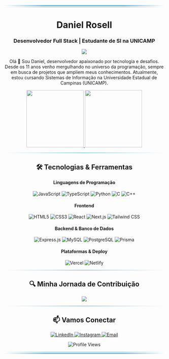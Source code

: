 <div align="center">
  <!-- Borda superior mais simples -->
  <div style="width:100%; height:2px; background: linear-gradient(90deg, transparent, #3498db 25%, #3498db 75%, transparent)"></div>
  <div style="width:100%; height:1px; background: linear-gradient(90deg, transparent, #3498db 25%, #3498db 75%, transparent); margin-top:3px;"></div>
  
  <h1 align="center">Daniel Rosell</h1>
  <h3 align="center">Desenvolvedor Full Stack | Estudante de SI na UNICAMP</h3>
  
  <p align="center">
    <img src="https://readme-typing-svg.herokuapp.com?font=Fira+Code&size=22&duration=3000&pause=1000&color=3498DB&center=true&vCenter=true&width=440&lines=Desenvolvedor+Full+Stack;Estudante+de+SI+na+UNICAMP;Programador+desde+os+11+anos" />
  </p>
</div>

<p align="center">
  Olá 👋 Sou Daniel, desenvolvedor apaixonado por tecnologia e desafios. Desde os 11 anos venho mergulhando no universo da programação, sempre em busca de projetos que ampliem meus conhecimentos. Atualmente, estou cursando Sistemas de Informação na Universidade Estadual de Campinas (UNICAMP).
</p>

<div align="center">
  <a href="https://github.com/DanielRosell06">
    <img height="180em" src="https://github-readme-stats.vercel.app/api?username=DanielRosell06&show_icons=true&theme=transparent&hide_border=true&count_private=true&text_color=3498db&title_color=3498db&icon_color=3498db" />
    <img height="180em" src="https://github-readme-stats.vercel.app/api/top-langs/?username=DanielRosell06&layout=compact&theme=transparent&hide_border=true&text_color=3498db&title_color=3498db" />
  </a>
</div>

<hr style="border: 0; height: 1px; background: linear-gradient(to right, transparent, #3498db, transparent);">

<h2 align="center">🛠️ Tecnologias & Ferramentas</h2>

<div align="center">
  <h4>Linguagens de Programação</h4>
  <p>
    <img src="https://img.shields.io/badge/JavaScript-F7DF1E?style=flat-square&logo=javascript&logoColor=black" alt="JavaScript" />
    <img src="https://img.shields.io/badge/TypeScript-007ACC?style=flat-square&logo=typescript&logoColor=white" alt="TypeScript" />
    <img src="https://img.shields.io/badge/Python-3776AB?style=flat-square&logo=python&logoColor=white" alt="Python" />
    <img src="https://img.shields.io/badge/C-00599C?style=flat-square&logo=c&logoColor=white" alt="C" />
    <img src="https://img.shields.io/badge/C++-00599C?style=flat-square&logo=c%2B%2B&logoColor=white" alt="C++" />
  </p>
  
  <h4>Frontend</h4>
  <p>
    <img src="https://img.shields.io/badge/HTML5-E34F26?style=flat-square&logo=html5&logoColor=white" alt="HTML5" />
    <img src="https://img.shields.io/badge/CSS3-1572B6?style=flat-square&logo=css3&logoColor=white" alt="CSS3" />
    <img src="https://img.shields.io/badge/React-20232A?style=flat-square&logo=react&logoColor=61DAFB" alt="React" />
    <img src="https://img.shields.io/badge/Next.js-000000?style=flat-square&logo=next.js&logoColor=white" alt="Next.js" />
    <img src="https://img.shields.io/badge/Tailwind_CSS-38B2AC?style=flat-square&logo=tailwind-css&logoColor=white" alt="Tailwind CSS" />
  </p>
  
  <h4>Backend & Banco de Dados</h4>
<p>
  <img src="https://img.shields.io/badge/Express.js-404D59?style=flat-square&logo=express&logoColor=white" alt="Express.js" />
  <img src="https://img.shields.io/badge/MySQL-4479A1?style=flat-square&logo=mysql&logoColor=white" alt="MySQL" />
  <img src="https://img.shields.io/badge/PostgreSQL-316192?style=flat-square&logo=postgresql&logoColor=white" alt="PostgreSQL" />
  <img src="https://img.shields.io/badge/Prisma-2D3748?style=flat-square&logo=prisma&logoColor=white" alt="Prisma" />
</p>


  <h4>Plataformas & Deploy</h4>
  <p>
    <img src="https://img.shields.io/badge/Vercel-000000?style=flat-square&logo=vercel&logoColor=white" alt="Vercel" />
    <img src="https://img.shields.io/badge/Netlify-00C7B7?style=flat-square&logo=netlify&logoColor=white" alt="Netlify" />
  </p>
</div>

<hr style="border: 0; height: 1px; background: linear-gradient(to right, transparent, #3498db, transparent);">

<h2 align="center">🔍 Minha Jornada de Contribuição</h2>

<div align="center">
  <img src="https://github-readme-streak-stats.herokuapp.com/?user=DanielRosell06&theme=transparent&hide_border=true&stroke=3498db&ring=3498db&fire=3498db&currStreakNum=3498db&sideNums=3498db&currStreakLabel=3498db&sideLabels=3498db&dates=3498db" />
</div>

<hr style="border: 0; height: 1px; background: linear-gradient(to right, transparent, #3498db, transparent);">

<h2 align="center">📫 Vamos Conectar</h2>

<div align="center">
  <a href="https://www.linkedin.com/in/daniel-aniceto-rosell-48bb48305?utm_source=share&utm_campaign=share_via&utm_content=profile&utm_medium=android_app/" target="_blank">
    <img src="https://img.shields.io/badge/LinkedIn-0077B5?style=for-the-badge&logo=linkedin&logoColor=white" alt="LinkedIn" />
  </a>
  <a href="https://www.instagram.com/daniel_rosell_06/" target="_blank">
    <img src="https://img.shields.io/badge/Instagram-E4405F?style=for-the-badge&logo=instagram&logoColor=white" alt="Instagram" />
  </a>
  <a href="mailto:seu.danielanicetorosell@gmail.com" target="_blank">
    <img src="https://img.shields.io/badge/Email-D14836?style=for-the-badge&logo=gmail&logoColor=white" alt="Email" />
  </a>
</div>

<div align="center">
  <p align="center">
    <img src="https://komarev.com/ghpvc/?username=DanielRosell06&style=flat-square&color=3498db" alt="Profile Views" />
  </p>
  
  <!-- Borda inferior mais simples -->
  <div style="width:100%; height:1px; background: linear-gradient(90deg, transparent, #3498db 25%, #3498db 75%, transparent); margin-top:15px;"></div>
  <div style="width:100%; height:2px; background: linear-gradient(90deg, transparent, #3498db 25%, #3498db 75%, transparent); margin-top:3px;"></div>
</div>
